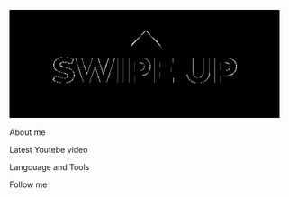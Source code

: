 [![Header](https://github.com/Svjatoslav22/Svjatoslav22/blob/main/assets/swipe.gif)](https://www.tiktok.com/@ttwaq_)

About me

Latest Youtebe video

Langouage and Tools 

Follow me